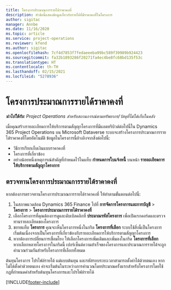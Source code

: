 ```yaml
---
title: โครงการประมาณการรายได้ราคาคงที่
description: หัวข้อนี้แสดงข้อมูลเกี่ยวกับรายได้ที่มีราคาคงที่ในโครงการ
author: sigitac
manager: Annbe
ms.date: 11/16/2020
ms.topic: article
ms.service: project-operations
ms.reviewer: kfend
ms.author: sigitac
ms.openlocfilehash: 7cf4d7853f7fedaeeeba99bc589f39989b924423
ms.sourcegitcommit: fa32b1893286f20271fa4ec4be8fc68bd135f53c
ms.translationtype: HT
ms.contentlocale: th-TH
ms.lasthandoff: 02/15/2021
ms.locfileid: "5278936"
---
```

# <a name="fixed-price-revenue-estimate-projects"></a>โครงการประมาณการรายได้ราคาคงที่ 

_**นำไปใช้กับ:** Project Operations สำหรับสถานการณ์ตามทรัพยากร/วัสดุที่ไม่ได้เก็บในคลัง_

เมื่อคุณสร้างรายละเอียดการให้บริการตามสัญญาโครงการที่มีแอตทริบิวต์ต่อไปนี้ใน Dynamics 365 Project Operations บน Microsoft Dataverse ระบบจะสร้างโครงการประมาณการรายได้ราคาคงที่โดยอัตโนมัติ ข้อมูลในโครงการนี้อ้างอิงจากสิ่งต่อไปนี้:

  - วิธีการเรียกเก็บเงินแบบราคาคงที่
  - โครงการที่เกี่ยวข้อง
  - อย่างน้อยหนึ่งเหตุการณ์สําคัญที่กำหนดไว้ในแท็บ **กำหนดการใบแจ้งหนี้** บนหน้า **รายละเอียดการให้บริการตามสัญญาโครงการ**

## <a name="review-fixed-price-revenue-estimates-projects"></a>ตรวจทานโครงการประมาณการรายได้ราคาคงที่
หากต้องการตรวจทานโครงการประมาณการรายได้ราคาคงที่ ให้ทำตามขั้นตอนต่อไปนี้:

1. ในสภาพแวดล้อม Dynamics 365 Finance ไปที่ **การจัดการโครงการและการบัญชี** > **โครงการ** > **โครงการประมาณการรายได้ราคาคงที่**
2. เลือกโครงการที่คุณต้องการดูและดับเบิลคลิกที่ **ประมาณรหัสโครงการ** เพื่อเปิดเรกคอร์ดและตรวจทานรายละเอียดของโครงการ
3. ขยายแท็บ **โครงการ** คุณจะเห็นโครงการหนึ่งในกริด **โครงการที่เลือก** ระบบใช้สิ่งนี้เป็นโครงการเริ่มต้นเนื่องจากเป็นโครงการที่เกี่ยวข้องกับรายละเอียดการให้บริการตามสัญญาโครงการ 
4. หากต้องการเปลี่ยนการเชื่อมโยง ให้เลือกโครงการเพิ่มเติมและเพิ่มลงในกริด **โครงการที่เลือก** หากเลือกหลายโครงการในกริดนี้ เปอร์เซ็นต์ความสำเร็จของโครงการและประมาณการรายได้จะถูกคำนวณร่วมกันสำหรับโครงการที่เลือกทั้งหมด

  ต้นทุนโครงการ โปรไฟล์รายได้ แม่แบบต้นทุน และรหัสรอบระยะเวลาสามารถตั้งค่าได้ด้วยตนเอง หากไม่ได้ตั้งค่าด้วยตนเอง ค่าจะเริ่มต้นในระหว่างการคำนวณโดยประมาณครั้งแรกสำหรับโครงการโดยใช้กฎที่กำหนดค่าสำหรับต้นทุนโครงการและโปรไฟล์รายได้



[!INCLUDE[footer-include](../includes/footer-banner.md)]